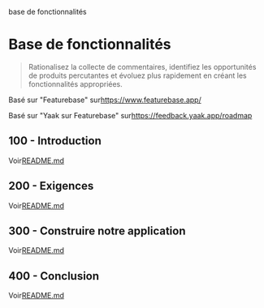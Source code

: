 base de fonctionnalités

# Base de fonctionnalités

> Rationalisez la collecte de commentaires, identifiez les opportunités de produits percutantes et évoluez plus rapidement en créant les fonctionnalités appropriées.

Basé sur "Featurebase" sur<https://www.featurebase.app/>

Basé sur "Yaak sur Featurebase" sur<https://feedback.yaak.app/roadmap>

## 100 - Introduction

Voir[README.md](./100/README.md)

## 200 - Exigences

Voir[README.md](./200/README.md)

## 300 - Construire notre application

Voir[README.md](./300/README.md)

## 400 - Conclusion

Voir[README.md](./400/README.md)
